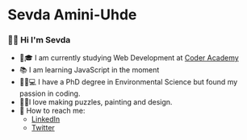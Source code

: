 # Sevda Amini-Uhde 
### 🙋‍♀️ Hi I'm Sevda



* 👩🎓 I am currently studying Web Development at [Coder Academy](https://coderacademy.edu.au/)
* 📚 I am learning JavaScript in the moment
* 🔬🧡💻 I have a PhD degree in Environmental Science but found my passion in coding.
* 🧩🎨I love making puzzles, painting and design.
* 👋 How to reach me:
  * [LinkedIn](https://www.linkedin.com/in/sevda-amini-uhde-ab770743/)
  * [Twitter](https://twitter.com/SevdaSevinu)
  

